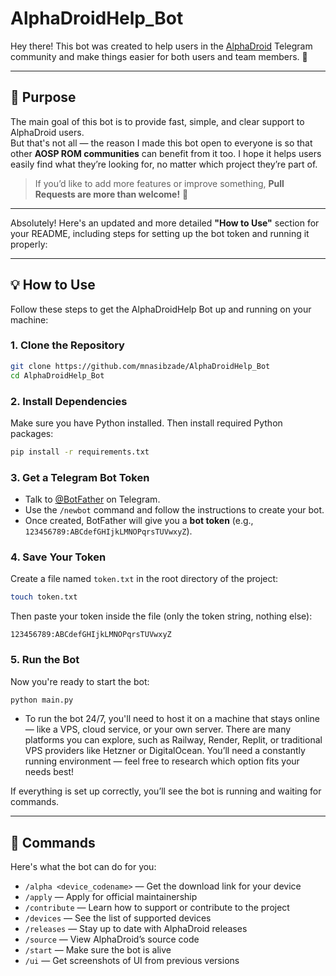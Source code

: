 # AlphaDroidHelp_Bot

Hey there! This bot was created to help users in the [AlphaDroid](https://github.com/AlphaDroid-Project) Telegram community and make things easier for both users and team members. 🚀

---

## 🎯 Purpose

The main goal of this bot is to provide fast, simple, and clear support to AlphaDroid users.  
But that's not all — the reason I made this bot open to everyone is so that other **AOSP ROM communities** can benefit from it too. I hope it helps users easily find what they’re looking for, no matter which project they’re part of.

> If you’d like to add more features or improve something, **Pull Requests are more than welcome!** 🤝

---

Absolutely! Here's an updated and more detailed **"How to Use"** section for your README, including steps for setting up the bot token and running it properly:

---

## 💡 How to Use

Follow these steps to get the AlphaDroidHelp Bot up and running on your machine:

### 1. **Clone the Repository**
```bash
git clone https://github.com/mnasibzade/AlphaDroidHelp_Bot
cd AlphaDroidHelp_Bot
```

### 2. **Install Dependencies**
Make sure you have Python installed. Then install required Python packages:
```bash
pip install -r requirements.txt
```

### 3. **Get a Telegram Bot Token**
- Talk to [@BotFather](https://t.me/BotFather) on Telegram.
- Use the `/newbot` command and follow the instructions to create your bot.
- Once created, BotFather will give you a **bot token** (e.g., `123456789:ABCdefGHIjkLMNOPqrsTUVwxyZ`).

### 4. **Save Your Token**
Create a file named `token.txt` in the root directory of the project:
```bash
touch token.txt
```
Then paste your token inside the file (only the token string, nothing else):
```
123456789:ABCdefGHIjkLMNOPqrsTUVwxyZ
```

### 5. **Run the Bot**
Now you're ready to start the bot:
```bash
python main.py
```
- To run the bot 24/7, you'll need to host it on a machine that stays online — like a VPS, cloud service, or your own server.
There are many platforms you can explore, such as Railway, Render, Replit, or traditional VPS providers like Hetzner or DigitalOcean. You’ll need a constantly running environment — feel free to research which option fits your needs best!

If everything is set up correctly, you’ll see the bot is running and waiting for commands.

---

## 🔧 Commands

Here's what the bot can do for you:

- `/alpha <device_codename>` — Get the download link for your device  
- `/apply` — Apply for official maintainership  
- `/contribute` — Learn how to support or contribute to the project  
- `/devices` — See the list of supported devices  
- `/releases` — Stay up to date with AlphaDroid releases  
- `/source` — View AlphaDroid’s source code  
- `/start` — Make sure the bot is alive  
- `/ui` — Get screenshots of UI from previous versions
